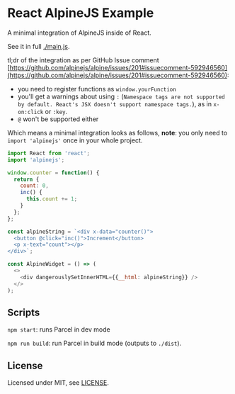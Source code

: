 # React AlpineJS Example

A minimal integration of AlpineJS inside of React.

See it in full [./main.js](main.js).

tl;dr of the integration as per GitHub Issue comment [https://github.com/alpinejs/alpine/issues/201#issuecomment-592946560](https://github.com/alpinejs/alpine/issues/201#issuecomment-592946560):
- you need to register functions as `window.yourFunction`
- you'll get a warnings about using `:` (`Namespace tags are not supported by default. React's JSX doesn't support namespace tags.`), as in `x-on:click` or `:key`.
- `@` won't be supported either

Which means a minimal integration looks as follows, **note**: you only need to `import 'alpinejs'` once in your whole project.

```js
import React from 'react';
import 'alpinejs';

window.counter = function() {
  return {
    count: 0,
    inc() {
      this.count += 1;
    }
  };
};

const alpineString = `<div x-data="counter()">
  <button @click="inc()">Increment</button>
  <p x-text="count"></p>
</div>`;

const AlpineWidget = () => (
  <>
    <div dangerouslySetInnerHTML={{__html: alpineString}} />
  </>
);
```


## Scripts

`npm start`: runs Parcel in dev mode

`npm run build`: run Parcel in build mode (outputs to `./dist`).

## License

Licensed under MIT, see [LICENSE](./LICENSE).
